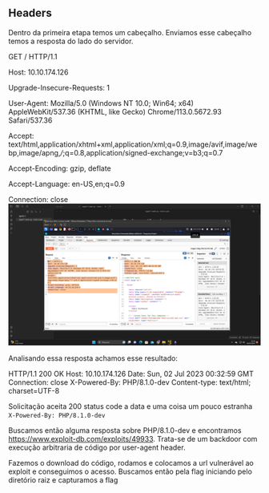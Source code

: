
## Headers 

Dentro da primeira etapa temos um cabeçalho. Enviamos esse cabeçalho temos a resposta do lado do servidor.


GET / HTTP/1.1

Host: 10.10.174.126

Upgrade-Insecure-Requests: 1

User-Agent: Mozilla/5.0 (Windows NT 10.0; Win64; x64) AppleWebKit/537.36 (KHTML, like Gecko) Chrome/113.0.5672.93 Safari/537.36

Accept: text/html,application/xhtml+xml,application/xml;q=0.9,image/avif,image/webp,image/apng,*/*;q=0.8,application/signed-exchange;v=b3;q=0.7

Accept-Encoding: gzip, deflate

Accept-Language: en-US,en;q=0.9

Connection: close
<img src="Pasted image 20230701214042.png">



Analisando essa resposta achamos esse resultado:

HTTP/1.1 200 OK
Host: 10.10.174.126
Date: Sun, 02 Jul 2023 00:32:59 GMT
Connection: close
X-Powered-By: PHP/8.1.0-dev
Content-type: text/html; charset=UTF-8

Solicitação aceita 200 status code a data e uma coisa um pouco estranha 
```X-Powered-By: PHP/8.1.0-dev```

Buscamos então alguma resposta sobre PHP/8.1.0-dev e encontramos https://www.exploit-db.com/exploits/49933. Trata-se de um backdoor com execução arbitraria de código por user-agent header.

Fazemos o download do código, rodamos e colocamos a url vulnerável ao exploit e conseguimos o acesso. Buscamos então pela flag iniciando pelo diretório raiz e capturamos a flag







